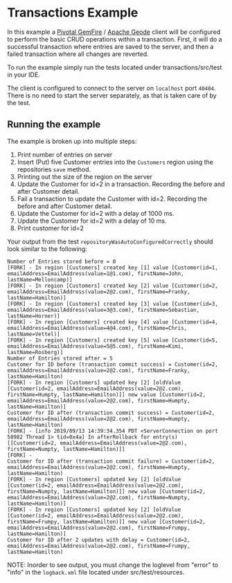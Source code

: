 # Transactions Example

In this example a [Pivotal GemFire](https://pivotal.io/pivotal-gemfire) / [Apache Geode](http://geode.apache.org/) client will be configured to perform the basic CRUD operations within a transaction. First, it will do a successful transaction where entries are saved to the server, and then a failed transaction where all changes are reverted.

To run the example simply run the tests located under transactions/src/test in your IDE.

The client is configured to connect to the server on `localhost` port `40404`. There is no need to start the server separately, as that is taken care of by the test.

## Running the example

The example is broken up into multiple steps:
1. Print number of entries on server
3. Insert (Put) five Customer entries into the `Customers` region using the repositories `save` method.
3. Printing out the size of the region on the server
4. Update the Customer for id=2 in a transaction. Recording the before and after Customer detail.
5. Fail a transaction to update the Customer with id=2. Recording the before and after Customer detail.
6. Update the Customer for id=2 with a delay of 1000 ms.
7. Update the Customer for id=2 with a delay of 10 ms.
8. Print customer for id=2

Your output from the test `repositoryWasAutoConfiguredCorrectly` should look similar to the following:

    Number of Entries stored before = 0
    [FORK] - In region [Customers] created key [1] value [Customer(id=1, emailAddress=EmailAddress(value=1@1.com), firstName=John, lastName=Melloncamp)]
    [FORK] - In region [Customers] created key [2] value [Customer(id=2, emailAddress=EmailAddress(value=2@2.com), firstName=Franky, lastName=Hamilton)]
    [FORK] - In region [Customers] created key [3] value [Customer(id=3, emailAddress=EmailAddress(value=3@3.com), firstName=Sebastian, lastName=Horner)]
    [FORK] - In region [Customers] created key [4] value [Customer(id=4, emailAddress=EmailAddress(value=4@4.com), firstName=Chris, lastName=Vettel)]
    [FORK] - In region [Customers] created key [5] value [Customer(id=5, emailAddress=EmailAddress(value=5@5.com), firstName=Kimi, lastName=Rosberg)]
    Number of Entries stored after = 5
    Customer for ID before (transaction commit success) = Customer(id=2, emailAddress=EmailAddress(value=2@2.com), firstName=Franky, lastName=Hamilton)
    [FORK] - In region [Customers] updated key [2] [oldValue [Customer(id=2, emailAddress=EmailAddress(value=2@2.com), firstName=Humpty, lastName=Hamilton)]] new value [Customer(id=2, emailAddress=EmailAddress(value=2@2.com), firstName=Humpty, lastName=Hamilton)]
    Customer for ID after (transaction commit success) = Customer(id=2, emailAddress=EmailAddress(value=2@2.com), firstName=Humpty, lastName=Hamilton)
    [FORK] - [info 2019/09/13 14:39:34.354 PDT <ServerConnection on port 58982 Thread 1> tid=0x4a] In afterRollback for entry(s) [[Customer(id=2, emailAddress=EmailAddress(value=2@2.com), firstName=Numpty, lastName=Hamilton)]]
    [FORK] - 
    Customer for ID after (transaction commit failure) = Customer(id=2, emailAddress=EmailAddress(value=2@2.com), firstName=Humpty, lastName=Hamilton)
    [FORK] - In region [Customers] updated key [2] [oldValue [Customer(id=2, emailAddress=EmailAddress(value=2@2.com), firstName=Numpty, lastName=Hamilton)]] new value [Customer(id=2, emailAddress=EmailAddress(value=2@2.com), firstName=Numpty, lastName=Hamilton)]
    [FORK] - In region [Customers] updated key [2] [oldValue [Customer(id=2, emailAddress=EmailAddress(value=2@2.com), firstName=Frumpy, lastName=Hamilton)]] new value [Customer(id=2, emailAddress=EmailAddress(value=2@2.com), firstName=Frumpy, lastName=Hamilton)]
    Customer for ID after 2 updates with delay = Customer(id=2, emailAddress=EmailAddress(value=2@2.com), firstName=Frumpy, lastName=Hamilton)
    
NOTE: Inorder to see output, you must change the loglevel from "error" to "info" in the `logback.xml` file located under src/test/resources.